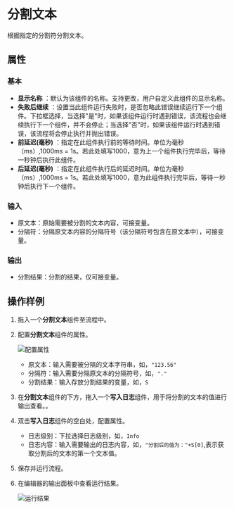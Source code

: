 # 分割文本

根据指定的分割符分割文本。

## 属性

### 基本

- **显示名称** ：默认为该组件的名称。支持更改，用户自定义此组件的显示名称。
- **失败后继续** ：设置当此组件运行失败时，是否忽略此错误继续运行下一个组件。下拉框选择，当选择"是"时，如果该组件运行时遇到错误，该流程也会继续执行下一个组件，并不会停止；当选择"否"时，如果该组件运行时遇到错误，该流程将会停止执行并抛出错误。
- **前延迟(毫秒)** ：指定在此组件执行前的等待时间。单位为毫秒（ms）,1000ms = 1s。若此处填写1000，意为上一个组件执行完毕后，等待一秒钟后执行此组件。
- **后延迟(毫秒)** ：指定在此组件执行后的延迟时间。单位为毫秒（ms）,1000ms = 1s。若此处填写1000，意为此组件执行完毕后，等待一秒钟后执行下一个组件。

### 输入

- 原文本：原始需要被分割的文本内容，可接变量。
- 分隔符：分隔原文本内容的分隔符号（该分隔符号包含在原文本中），可接变量。

### 输出

- 分割结果：分割的结果，仅可接变量。

## 操作样例

1. 拖入一个**分割文本**组件至流程中。
2. 配置**分割文本**组件的属性。

    ![配置属性](https://docimages.blob.core.chinacloudapi.cn/images/Activities/splittext20210104.png)

    - 原文本：输入需要被分隔的文本字符串，如，`"123.56"`
    - 分隔符：输入需要分隔原文本的分隔符号，如，`"."`
    - 分割结果：输入存放分割结果的变量，如，`S`

3. 在**分割文本**组件的下方，拖入一个**写入日志**组件，用于将分割的文本的值进行输出查看。。
4. 双击**写入日志**组件的空白处，配置属性。

    - 日志级别：下拉选择日志级别，如，`Info`
    - 日志内容：输入需要输出的日志内容，如，`"分割后的值为："+S[0]`,表示获取分割后的文本的第一个文本值。

5. 保存并运行流程。
6. 在编辑器的输出面板中查看运行结果。

    ![运行结果](https://docimages.blob.core.chinacloudapi.cn/images/Activities/splittextresult20210104.png)